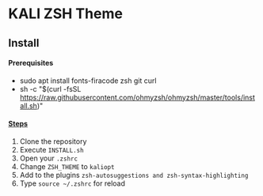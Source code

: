 # KALI ZSH Theme 

## Install

#### Prerequisites

* sudo apt install fonts-firacode zsh git curl
* sh -c "$(curl -fsSL https://raw.githubusercontent.com/ohmyzsh/ohmyzsh/master/tools/install.sh)"

#### <ins>Steps

1. Clone the repository
2. Execute `INSTALL.sh`
3. Open your `.zshrc`
4. Change `ZSH_THEME` to `kaliopt`
5. Add to the plugins `zsh-autosuggestions and zsh-syntax-highlighting`
6. Type `source ~/.zshrc` for reload


